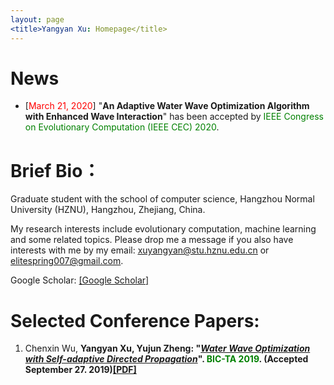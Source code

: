 ```yaml
---
layout: page
<title>Yangyan Xu: Homepage</title>
---
```

# News
<ul>

<li>[<font color="red">March 21, 2020</font>]  "<b>An Adaptive Water Wave Optimization Algorithm with Enhanced Wave Interaction</b>" has been accepted by <font color="green">IEEE Congress on Evolutionary Computation (IEEE CEC) 2020</font>.</li>

</ul>

# Brief Bio：

Graduate student with the school of computer science, Hangzhou Normal University (HZNU), Hangzhou, Zhejiang, China. 

My research interests include evolutionary computation, machine learning and some related topics. Please drop me a message if you also have interests with me by my email: <u>xuyangyan@stu.hznu.edu.cn</u> or <u>elitespring007@gmail.com</u>.

Google Scholar: [[Google Scholar]](https://scholar.google.com/citations?user=gDJkRzwAAAAJ&hl=zh-CN)

# Selected Conference Papers:

<ol>
 
<p style="margin-top: 8px;"><li> Chenxin Wu, <b>Yangyan Xu<b>, Yujun Zheng: "<i><u>Water Wave Optimization with Self-adaptive Directed Propagation</u></i>". <font color="green">BIC-TA 2019</font>. (Accepted September 27. 2019)<a href = "https://link.springer.com/chapter/10.1007/978-981-15-3425-6_38">[PDF]</a></li></p>     

</ol> 
